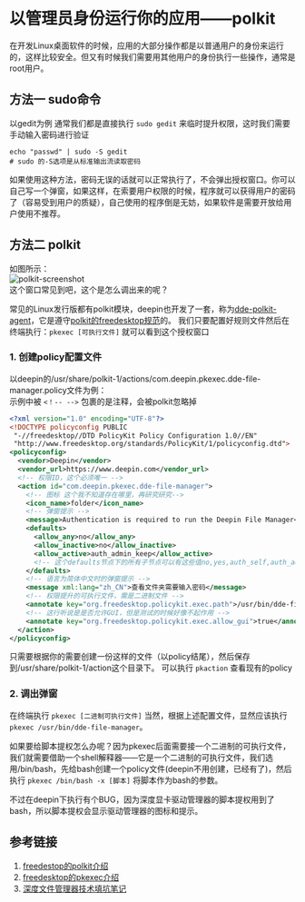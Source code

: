 # 以管理员身份运行你的应用——polkit

在开发Linux桌面软件的时候，应用的大部分操作都是以普通用户的身份来运行的，这样比较安全。但又有时候我们需要用其他用户的身份执行一些操作，通常是root用户。

## 方法一 sudo命令

以gedit为例
通常我们都是直接执行 `sudo gedit` 来临时提升权限，这时我们需要手动输入密码进行验证

``` shell
echo "passwd" | sudo -S gedit
# sudo 的-S选项是从标准输出流读取密码
```

如果使用这种方法，密码无误的话就可以正常执行了，不会弹出授权窗口。你可以自己写一个弹窗，如果这样，在索要用户权限的时候，程序就可以获得用户的密码了（容易受到用户的质疑），自己使用的程序倒是无妨，如果软件是需要开放给用户使用不推荐。

## 方法二 polkit

如图所示：  
![polkit-screenshot](./polkit-images/polkit-screenshot.png)  
这个窗口常见到吧，这个是怎么调出来的呢？

常见的Linux发行版都有polkit模块，deepin也开发了一套，称为[dde-polkit-agent](https://github.com/linuxdeepin/dde-polkit-agent)，它是遵守[polkit的freedesktop规范](https://www.freedesktop.org/software/polkit/docs/latest/polkit.8.html)的。
我们只要配置好规则文件然后在终端执行：`pkexec [可执行文件]` 就可以看到这个授权窗口

### 1. 创建policy配置文件

以deepin的/usr/share/polkit-1/actions/com.deepin.pkexec.dde-file-manager.policy文件为例：  
示例中被 `<！-- -->` 包裹的是注释，会被polkit忽略掉

``` xml com.deepin.pkexec.dde-file-manager.policy
<?xml version="1.0" encoding="UTF-8"?>
<!DOCTYPE policyconfig PUBLIC
 "-//freedesktop//DTD PolicyKit Policy Configuration 1.0//EN"
 "http://www.freedesktop.org/standards/PolicyKit/1/policyconfig.dtd">
<policyconfig>
  <vendor>Deepin</vendor>
  <vendor_url>https://www.deepin.com</vendor_url>
  <!-- 权限ID，这个必须唯一 -->
  <action id="com.deepin.pkexec.dde-file-manager">
    <!-- 图标 这个我不知道存在哪里，再研究研究-->
    <icon_name>folder</icon_name>
    <!-- 弹窗提示 -->
    <message>Authentication is required to run the Deepin File Manager</message>
    <defaults>
      <allow_any>no</allow_any>
      <allow_inactive>no</allow_inactive>
      <allow_active>auth_admin_keep</allow_active>
      <!-- 这个defaults节点下的所有子节点可以有这些值no,yes,auth_self,auth_admin,auth_self_keep,auth_admin_keep　-->
    </defaults>
    <!-- 语言为简体中文时的弹窗提示 -->
    <message xml:lang="zh_CN">查看文件夹需要输入密码</message>
    <!-- 权限提升的可执行文件，需是二进制文件 -->
    <annotate key="org.freedesktop.policykit.exec.path">/usr/bin/dde-file-manager</annotate>
    <!-- 这行听说是是否允许GUI，但是测试的时候好像不起作用 -->
    <annotate key="org.freedesktop.policykit.exec.allow_gui">true</annotate>
  </action>
</policyconfig>
```

只需要根据你的需要创建一份这样的文件（以policy结尾），然后保存到/usr/share/polkit-1/action这个目录下。
可以执行 `pkaction` 查看现有的policy

### 2. 调出弹窗

在终端执行 `pkexec [二进制可执行文件]`
当然，根据上述配置文件，显然应该执行 `pkexec /usr/bin/dde-file-manager`。

如果要给脚本提权怎么办呢？因为pkexec后面需要接一个二进制的可执行文件，我们就需要借助一个shell解释器——它是一个二进制的可执行文件，我们选用/bin/bash，先给bash创建一个policy文件(deepin不用创建，已经有了)，然后执行 `pkexec /bin/bash -x [脚本]` 将脚本作为bash的参数。

不过在deepin下执行有个BUG，因为深度显卡驱动管理器的脚本提权用到了bash，所以脚本提权会显示驱动管理器的图标和提示。

## 参考链接
1. [freedestop的polkit介绍](https://www.freedesktop.org/software/polkit/docs/latest/polkit.8.html)  
2. [freedesktop的pkexec介绍](https://www.freedesktop.org/software/polkit/docs/latest/pkexec.1.html)  
3. [深度文件管理器技术填坑笔记
](https://segmentfault.com/a/1190000008063961)
